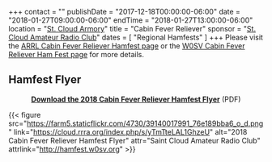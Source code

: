 +++
contact = ""
publishDate = "2017-12-18T00:00:00-06:00"
date = "2018-01-27T09:00:00-06:00"
endTime = "2018-01-27T13:00:00-06:00"
location = "[St. Cloud Armory](https://goo.gl/maps/4gKAVWyTLAE2)"
title = "Cabin Fever Reliever"
sponsor = "[St. Cloud Amateur Radio Club](http://www.w0sv.net/)"
dates = [ "Regional Hamfests" ]
+++
Please visit the
[ARRL Cabin Fever Reliever Hamfest page](http://www.arrl.org/hamfests/cabin-fever-reliever-hamfest-4)
 or the
[W0SV Cabin Fever Reliever Ham Fest  page](http://hamfest.w0sv.net/)
for more details.

## Hamfest Flyer
<div style="text-align:center;"><strong><a href="http://cloud.rrra.org/s/jG5otq2CDhFLNDh">Download the 2018 Cabin Fever Reliever Hamfest Flyer</a></strong> (PDF)</div>

{{< figure src="https://farm5.staticflickr.com/4730/39140017991_76e189bba6_o_d.png" link="https://cloud.rrra.org/index.php/s/yTmTteLAL1GhzeU" alt="2018 Cabin Fever Reliever Hamfest Flyer" attr="Saint Cloud Amateur Radio Club" attrlink="http://hamfest.w0sv.org" >}}
